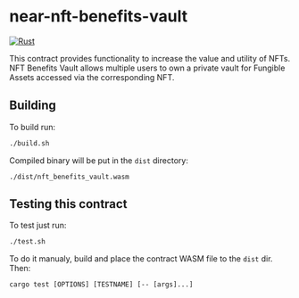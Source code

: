 # near-nft-benefits-vault
[![Rust](https://github.com/roke-to/near-nft-benefits-vault/actions/workflows/rust.yml/badge.svg)](https://github.com/roke-to/near-nft-benefits-vault/actions/workflows/rust.yml)

This contract provides functionality to increase the value and utility of NFTs.
NFT Benefits Vault allows multiple users to own a private vault for Fungible Assets accessed via the corresponding NFT.

## Building
To build run:
```sh
./build.sh
```
Compiled binary will be put in the `dist` directory:
```
./dist/nft_benefits_vault.wasm
```

## Testing this contract
To test just run:
```sh
./test.sh
```
To do it manualy, build and place the contract WASM file to the `dist` dir. Then:
```
cargo test [OPTIONS] [TESTNAME] [-- [args]...]
```
